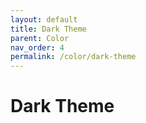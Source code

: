 ```yaml
---
layout: default
title: Dark Theme
parent: Color
nav_order: 4
permalink: /color/dark-theme
---
```


# Dark Theme